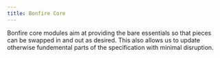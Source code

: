 ```yaml
---
title: Bonfire Core
---
```


Bonfire core modules aim at providing the bare essentials so that pieces can be swapped in and out as desired. This also allows us to update otherwise fundemental parts of the specification with minimal disruption. 
